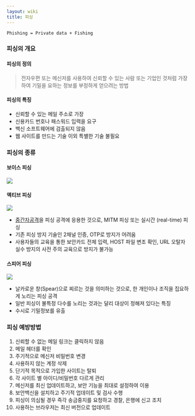 ```yaml
---
layout: wiki
title: 피싱
---
```


`Phishing = Private data + Fishing`

### 피싱의 개요
#### 피싱의 정의
> 전자우편 또는 메신저를 사용하여 신뢰할 수 있는 사람 또는 기업인 것처럼 가장하여 기밀을 요하는 정보를 부정하게 얻으려는 방법

#### 피싱의 특징
* 신뢰할 수 있는 메일 주소로 가장
* 신용카드 번호나 패스워드 입력을 요구
* 백신 소프트웨어에 검출되지 않음
* 웹 사이트를 만드는 기술 이외 특별한 기술 불필요

### 피싱의 종류
#### 보이스 피싱
![](http://blog.samsung.co.kr/wp-content/uploads/2015/05/%EA%B7%B8%EB%A6%BC23.png)

#### 액티브 피싱
![](http://tau-itw.wikidot.com/local--files/saphe-thwarting-phishing-scenarios/active_phishing3.jpg)

* [중간자공격](/wiki/MITM)을 피싱 공격에 응용한 것으로, MITM 피싱 또는 실시간 (real-time) 피싱
* 기존 피싱 방지 기술인 2채널 인증, OTP로 방지가 어려움
* 사용자들의 교육을 통한 보안카드 전체 입력, HOST 파일 변조 확인, URL 오탈자 실수 방지의 사전 주의 교육으로 방지가 불가능

#### 스피어 피싱
![](http://photo.jtbc.joins.com/news/2013/12/16/20131216003500135.jpg)

* 날카로운 창(Spear)으로 찌르는 것을 의미하는 것으로, 한 개인이나 조직을 집요하게 노리는 피싱 공격
* 일반 피싱이 불특정 다수를 노리는 것과는 달리 대상이 정해져 있다는 특징
* 수시로 기밀정보를 유출

### 피싱 예방방법
1. 신뢰할 수 없는 메일 링크는 클릭하지 않음
1. 메일 헤더를 확인
1. 주기적으로 메신저 비밀번호 변경
1. 사용하지 않는 계정 삭제
1. 단기적 목적으로 가입한 사이트는 탈퇴
1. 각 사이트 별 아이디/비밀번호 다르게 관리
1. 메신저를 최신 업데이트하고, 보안 기능을 최대로 설정하여 이용
1. 보안백신을 설치하고 주기적 업데이트 및 검사 수행
1. 피싱이 의심될 경우 즉각 송금중지를 요청하고 경찰, 은행에 신고 조치
1. 사용하는 브라우저는 최신 버전으로 업데이트
